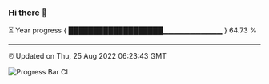 ### Hi there 👋

⏳ Year progress { ███████████████████▁▁▁▁▁▁▁▁▁▁▁ } 64.73 %

---

⏰ Updated on Thu, 25 Aug 2022 06:23:43 GMT

![Progress Bar CI](https://github.com/Shyam-Makwana/GitHub-Actions-Demo/workflows/Progress%20Bar%20CI/badge.svg)
